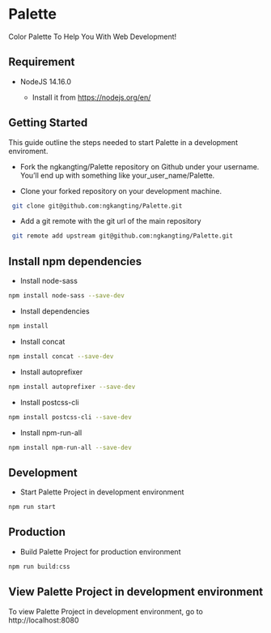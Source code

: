 # Palette

Color Palette To Help You With Web Development!

## Requirement

- NodeJS 14.16.0

  - Install it from https://nodejs.org/en/

## Getting Started

This guide outline the steps needed to start Palette in a development enviroment.

- Fork the ngkangting/Palette repository on Github under your username. You’ll end up with something like your_user_name/Palette.

- Clone your forked repository on your development machine.

```sh
 git clone git@github.com:ngkangting/Palette.git
```

- Add a git remote with the git url of the main repository

```sh
 git remote add upstream git@github.com:ngkangting/Palette.git
```

## Install npm dependencies

- Install node-sass

```sh
npm install node-sass --save-dev
```

- Install dependencies

```sh
npm install
```

- Install concat

```sh
npm install concat --save-dev
```

- Install autoprefixer

```sh
npm install autoprefixer --save-dev
```

- Install postcss-cli

```sh
npm install postcss-cli --save-dev
```

- Install npm-run-all

```sh
npm install npm-run-all --save-dev
```

## Development

- Start Palette Project in development environment

```sh
npm run start
```

## Production

- Build Palette Project for production environment

```sh
npm run build:css
```

## View Palette Project in development environment

To view Palette Project in development environment, go to http://localhost:8080
